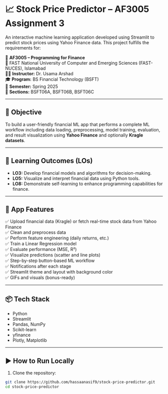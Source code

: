 # 📈 Stock Price Predictor – AF3005 Assignment 3

An interactive machine learning application developed using Streamlit to predict stock prices using Yahoo Finance data. This project fulfills the requirements for:

📘 **AF3005 – Programming for Finance**  
📍 FAST National University of Computer and Emerging Sciences (FAST-NUCES), Islamabad  
👨‍🏫 **Instructor:** Dr. Usama Arshad  
🎓 **Program:** BS Financial Technology (BSFT)  
📅 **Semester:** Spring 2025  
📌 **Sections:** BSFT06A, BSFT06B, BSFT06C

---

## 🎯 Objective

To build a user-friendly financial ML app that performs a complete ML workflow including data loading, preprocessing, model training, evaluation, and result visualization using **Yahoo Finance** and optionally **Kragle datasets**.

---

## 🧠 Learning Outcomes (LOs)

- **LO3:** Develop financial models and algorithms for decision-making.
- **LO5:** Visualize and interpret financial data using Python tools.
- **LO8:** Demonstrate self-learning to enhance programming capabilities for finance.

---

## 🚀 App Features

✅ Upload financial data (Kragle) or fetch real-time stock data from Yahoo Finance  
✅ Clean and preprocess data  
✅ Perform feature engineering (daily returns, etc.)  
✅ Train a Linear Regression model  
✅ Evaluate performance (MSE, R²)  
✅ Visualize predictions (scatter and line plots)  
✅ Step-by-step button-based ML workflow  
✅ Notifications after each stage  
✅ Streamlit theme and layout with background color  
✅ GIFs and visuals (bonus-ready)

---

## 📦 Tech Stack

- Python
- Streamlit
- Pandas, NumPy
- Scikit-learn
- yfinance
- Plotly, Matplotlib

---

## ▶️ How to Run Locally

1. Clone the repository:

```bash
git clone https://github.com/hassaanasif9/stock-price-predictor.git
cd stock-price-predictor

